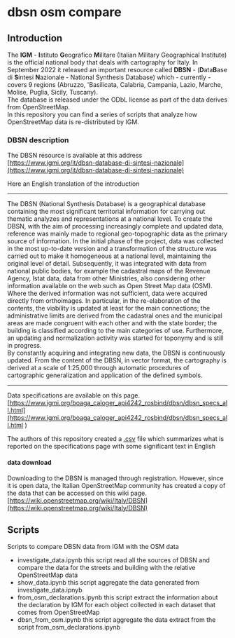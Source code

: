 # dbsn osm compare

## Introduction
The **IGM** - **I**stituto **G**eografico **M**ilitare (Italian Military Geographical Institute) is the official national body that deals with cartography for Italy.
In September 2022 it released an important resource called **DBSN** - (**D**ata**B**ase di **S**intesi **N**azionale - National Synthesis Database) which - currently - covers 9 regions (Abruzzo, 'Basilicata, Calabria, Campania, Lazio, Marche, Molise, Puglia, Sicily, Tuscany).<br/>
The database is released under the ODbL license as part of the data derives from OpenStreetMap.<br/>
In this repository you can find a series of scripts that analyze how OpenStreetMap data is re-distributed by IGM.

### DBSN description
The DBSN resource is available at this address<br/>
[https://www.igmi.org/it/dbsn-database-di-sintesi-nazionale](https://www.igmi.org/it/dbsn-database-di-sintesi-nazionale)

Here an English translation of the introduction

---

The DBSN (National Synthesis Database) is a geographical database containing the most significant territorial information for carrying out thematic analyzes and representations at a national level. To create the DBSN, with the aim of processing increasingly complete and updated data, reference was mainly made to regional geo-topographic data as the primary source of information. In the initial phase of the project, data was collected in the most up-to-date version and a transformation of the structure was carried out to make it homogeneous at a national level, maintaining the original level of detail. Subsequently, it was integrated with data from national public bodies, for example the cadastral maps of the Revenue Agency, Istat data, data from other Ministries, also considering other information available on the web such as Open Street Map data (OSM). Where the derived information was not sufficient, data were acquired directly from orthoimages. In particular, in the re-elaboration of the contents, the viability is updated at least for the main connections; the administrative limits are derived from the cadastral ones and the municipal areas are made congruent with each other and with the state border; the building is classified according to the main categories of use. Furthermore, an updating and normalization activity was started for toponymy and is still in progress.<br/>
By constantly acquiring and integrating new data, the DBSN is continuously updated. From the content of the DBSN, in vector format, the cartography is derived at a scale of 1:25,000 through automatic procedures of cartographic generalization and application of the defined symbols.

---

Data specifications are available on this page.<br/>
[https://www.igmi.org/boaga_caloger_api4242_rosbind/dbsn/dbsn_specs_all.html](https://www.igmi.org/boaga_caloger_api4242_rosbind/dbsn/dbsn_specs_all.html
)

The authors of this repository created a [.csv](https://docs.google.com/spreadsheets/d/e/2PACX-1vRgAq3z8-cU_Fy88TUxteuTt_jsvUXIyFUFEbTrRuOXl2KFK-dbAgKAogJxUQtKkdPO5QzJm0M59Pw1/pub?gid=973898789&single=true&output=csv) file which summarizes what is reported on the specifications page with some significant text in English

#### data download
Downloading to the DBSN is managed through registration.
However, since it is open data, the Italian OpenStreetMap community has created a copy of the data that can be accessed on this wiki page.
[https://wiki.openstreetmap.org/wiki/Italy/DBSN](https://wiki.openstreetmap.org/wiki/Italy/DBSN)


## Scripts

Scripts to compare DBSN data from IGM with the OSM data
* investigate_data.ipynb
this script read all the sources of DBSN and compare the data for the streets and building with the relative OpenStreetMap data
* show_data.ipynb
this script aggregate the data generated from investigate_data.ipnyb
* from_osm_declarations.ipynb
this script extract the information about the declaration by IGM for each object collected in each dataset that comes from OpenStreetMap
* dbsn_from_osm.ipynb
this script aggregate the data extract from the script from_osm_declarations.ipynb
